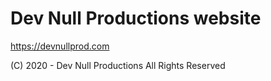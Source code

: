 # Dev Null Productions website

https://devnullprod.com

(C) 2020 - Dev Null Productions
All Rights Reserved

